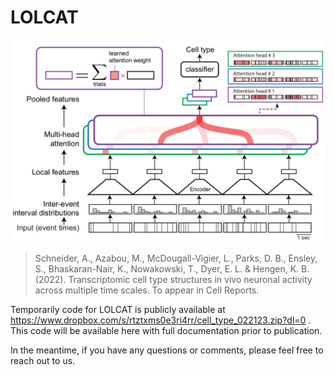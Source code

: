 # LOLCAT

![](lolcat_architecture.png)

>Schneider, A., Azabou, M., McDougall-Vigier, L., Parks, D. B., Ensley, S., Bhaskaran-Nair, K., Nowakowski, T., Dyer, E. L. & Hengen, K. B. (2022). Transcriptomic cell type structures in vivo neuronal activity across multiple time scales. To appear in Cell Reports.

Temporarily code for LOLCAT is publicly available at https://www.dropbox.com/s/rtztxms0e3ri4rr/cell_type_022123.zip?dl=0 . This code will be available here with full documentation prior to publication.

In the meantime, if you have any questions or comments, please feel free to reach out to us.
